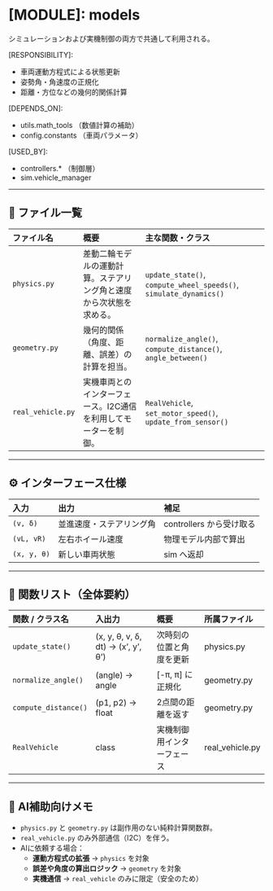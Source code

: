 # [MODULE]: models
[PURPOSE]:
  差動二輪ロボットの物理モデル・幾何計算・角度処理など、運動を支える基礎層。
  シミュレーションおよび実機制御の両方で共通して利用される。

[RESPONSIBILITY]:
  - 車両運動方程式による状態更新
  - 姿勢角・角速度の正規化
  - 距離・方位などの幾何的関係計算

[DEPENDS_ON]:
  - utils.math_tools  （数値計算の補助）
  - config.constants   （車両パラメータ）

[USED_BY]:
  - controllers.*     （制御層）
  - sim.vehicle_manager

---

## 📂 ファイル一覧

| ファイル名 | 概要 | 主な関数・クラス |
|:--|:--|:--|
| `physics.py` | 差動二輪モデルの運動計算。ステアリング角と速度から次状態を求める。 | `update_state()`, `compute_wheel_speeds()`, `simulate_dynamics()` |
| `geometry.py` | 幾何的関係（角度、距離、誤差）の計算を担当。 | `normalize_angle()`, `compute_distance()`, `angle_between()` |
| `real_vehicle.py` | 実機車両とのインターフェース。I2C通信を利用してモーターを制御。 | `RealVehicle`, `set_motor_speed()`, `update_from_sensor()` |

---

## ⚙️ インターフェース仕様

| 入力 | 出力 | 補足 |
|:--|:--|:--|
| `(v, δ)` | 並進速度・ステアリング角 | controllers から受け取る |
| `(vL, vR)` | 左右ホイール速度 | 物理モデル内部で算出 |
| `(x, y, θ)` | 新しい車両状態 | sim へ返却 |

---

## 🧩 関数リスト（全体要約）

| 関数 / クラス名 | 入出力 | 概要 | 所属ファイル |
|:--|:--|:--|:--|
| `update_state()` | (x, y, θ, v, δ, dt) → (x’, y’, θ’) | 次時刻の位置と角度を更新 | physics.py |
| `normalize_angle()` | (angle) → angle | [-π, π] に正規化 | geometry.py |
| `compute_distance()` | (p1, p2) → float | 2点間の距離を返す | geometry.py |
| `RealVehicle` | class | 実機制御用インターフェース | real_vehicle.py |

---

## 🧠 AI補助向けメモ
- `physics.py` と `geometry.py` は副作用のない純粋計算関数群。  
- `real_vehicle.py` のみ外部通信（I2C）を伴う。  
- AIに依頼する場合：
  - **運動方程式の拡張** → `physics` を対象  
  - **誤差や角度の算出ロジック** → `geometry` を対象  
  - **実機通信** → `real_vehicle` のみに限定（安全のため）  